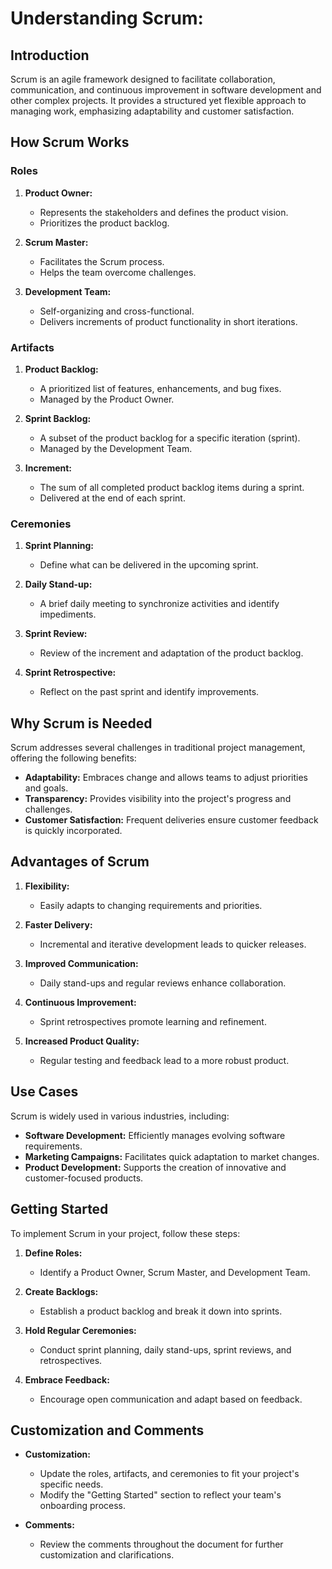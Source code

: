 # Understanding Scrum: 

## Introduction

Scrum is an agile framework designed to facilitate collaboration, communication, and continuous improvement in software development and other complex projects. It provides a structured yet flexible approach to managing work, emphasizing adaptability and customer satisfaction.

## How Scrum Works

### Roles

1. **Product Owner:**
    - Represents the stakeholders and defines the product vision.
    - Prioritizes the product backlog.

2. **Scrum Master:**
    - Facilitates the Scrum process.
    - Helps the team overcome challenges.

3. **Development Team:**
    - Self-organizing and cross-functional.
    - Delivers increments of product functionality in short iterations.

### Artifacts

1. **Product Backlog:**
    - A prioritized list of features, enhancements, and bug fixes.
    - Managed by the Product Owner.

2. **Sprint Backlog:**
    - A subset of the product backlog for a specific iteration (sprint).
    - Managed by the Development Team.

3. **Increment:**
    - The sum of all completed product backlog items during a sprint.
    - Delivered at the end of each sprint.

### Ceremonies

1. **Sprint Planning:**
    - Define what can be delivered in the upcoming sprint.

2. **Daily Stand-up:**
    - A brief daily meeting to synchronize activities and identify impediments.

3. **Sprint Review:**
    - Review of the increment and adaptation of the product backlog.

4. **Sprint Retrospective:**
    - Reflect on the past sprint and identify improvements.

## Why Scrum is Needed

Scrum addresses several challenges in traditional project management, offering the following benefits:

- **Adaptability:** Embraces change and allows teams to adjust priorities and goals.
- **Transparency:** Provides visibility into the project's progress and challenges.
- **Customer Satisfaction:** Frequent deliveries ensure customer feedback is quickly incorporated.

## Advantages of Scrum

1. **Flexibility:**
    - Easily adapts to changing requirements and priorities.

2. **Faster Delivery:**
    - Incremental and iterative development leads to quicker releases.

3. **Improved Communication:**
    - Daily stand-ups and regular reviews enhance collaboration.

4. **Continuous Improvement:**
    - Sprint retrospectives promote learning and refinement.

5. **Increased Product Quality:**
    - Regular testing and feedback lead to a more robust product.

## Use Cases

Scrum is widely used in various industries, including:

- **Software Development:** Efficiently manages evolving software requirements.
- **Marketing Campaigns:** Facilitates quick adaptation to market changes.
- **Product Development:** Supports the creation of innovative and customer-focused products.

## Getting Started

To implement Scrum in your project, follow these steps:

1. **Define Roles:**
    - Identify a Product Owner, Scrum Master, and Development Team.

2. **Create Backlogs:**
    - Establish a product backlog and break it down into sprints.

3. **Hold Regular Ceremonies:**
    - Conduct sprint planning, daily stand-ups, sprint reviews, and retrospectives.

4. **Embrace Feedback:**
    - Encourage open communication and adapt based on feedback.

## Customization and Comments

- **Customization:**
    - Update the roles, artifacts, and ceremonies to fit your project's specific needs.
    - Modify the "Getting Started" section to reflect your team's onboarding process.

- **Comments:**
    - Review the comments throughout the document for further customization and clarifications.

   